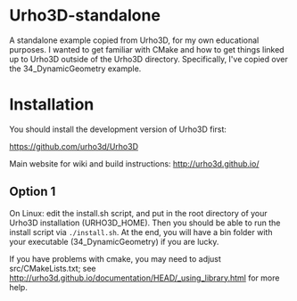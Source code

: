 # Urho3D-standalone

A standalone example copied from Urho3D, for my own educational purposes.  I wanted to get
familiar with CMake and how to get things linked up to Urho3D outside of the Urho3D 
directory.  Specifically, I've copied over the 34_DynamicGeometry example.


# Installation

You should install the development version of Urho3D first:

https://github.com/urho3d/Urho3D

Main website for wiki and build instructions:  http://urho3d.github.io/


## Option 1

On Linux:   edit the install.sh script, and put in the root directory of your Urho3D 
installation (URHO3D_HOME).  Then you should be able to run the install script via
`./install.sh`.  At the end, you will have a bin folder with your executable
(34_DynamicGeometry) if you are lucky.

If you have problems with cmake, you may need to adjust src/CMakeLists.txt; see
http://urho3d.github.io/documentation/HEAD/_using_library.html
for more help.  
